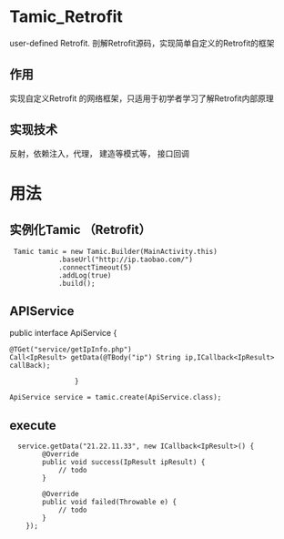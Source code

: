 # Tamic_Retrofit
user-defined Retrofit.  剖解Retrofit源码，实现简单自定义的Retrofit的框架




作用
-

实现自定义Retrofit 的网络框架，只适用于初学者学习了解Retrofit内部原理

实现技术
--
反射，依赖注入，代理， 建造等模式等， 接口回调



# 用法

实例化Tamic （Retrofit）
--
     Tamic tamic = new Tamic.Builder(MainActivity.this)
                .baseUrl("http://ip.taobao.com/")
                .connectTimeout(5)
                .addLog(true)
                .build();
                
                
APIService 
--

   public interface ApiService {

    @TGet("service/getIpInfo.php")
    Call<IpResult> getData(@TBody("ip") String ip,ICallback<IpResult> callBack);
                    
                    }
     
    ApiService service = tamic.create(ApiService.class);



execute
--

      service.getData("21.22.11.33", new ICallback<IpResult>() {
            @Override
            public void success(IpResult ipResult) {
                // todo
            }

            @Override
            public void failed(Throwable e) {
                // todo
            }
        });
